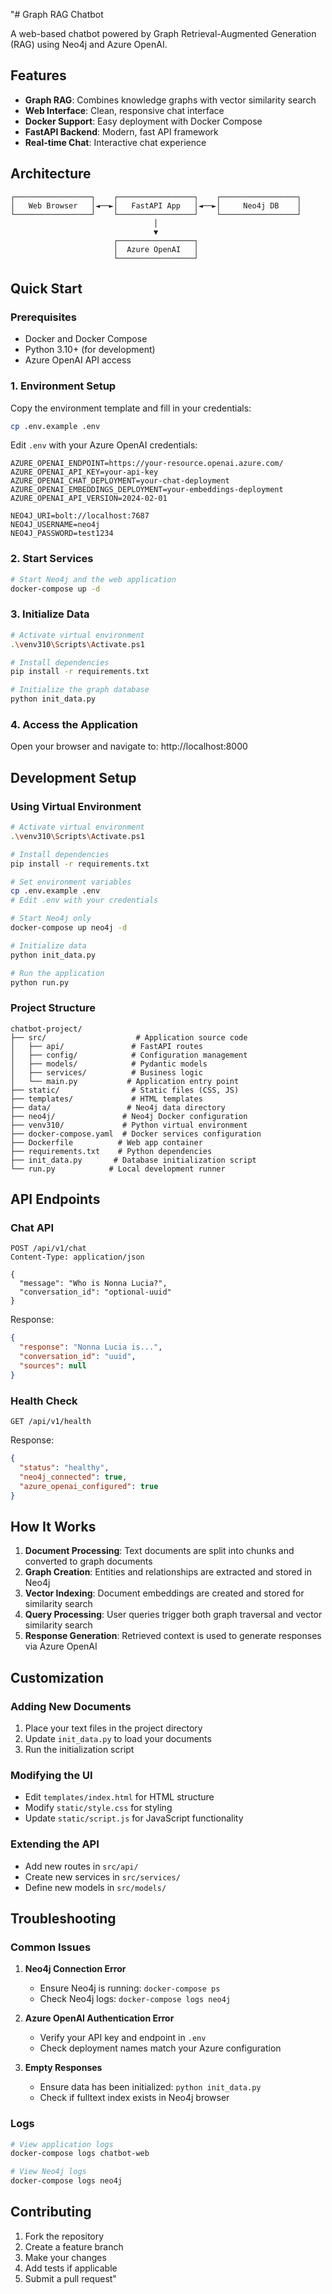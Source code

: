 "# Graph RAG Chatbot

A web-based chatbot powered by Graph Retrieval-Augmented Generation (RAG) using Neo4j and Azure OpenAI.

## Features

- **Graph RAG**: Combines knowledge graphs with vector similarity search
- **Web Interface**: Clean, responsive chat interface
- **Docker Support**: Easy deployment with Docker Compose
- **FastAPI Backend**: Modern, fast API framework
- **Real-time Chat**: Interactive chat experience

## Architecture

```
┌─────────────────┐    ┌─────────────────┐    ┌─────────────────┐
│   Web Browser   │◄──►│   FastAPI App   │◄──►│     Neo4j DB    │
└─────────────────┘    └─────────────────┘    └─────────────────┘
                                │
                                ▼
                       ┌─────────────────┐
                       │  Azure OpenAI   │
                       └─────────────────┘
```

## Quick Start

### Prerequisites

- Docker and Docker Compose
- Python 3.10+ (for development)
- Azure OpenAI API access

### 1. Environment Setup

Copy the environment template and fill in your credentials:

```bash
cp .env.example .env
```

Edit `.env` with your Azure OpenAI credentials:

```env
AZURE_OPENAI_ENDPOINT=https://your-resource.openai.azure.com/
AZURE_OPENAI_API_KEY=your-api-key
AZURE_OPENAI_CHAT_DEPLOYMENT=your-chat-deployment
AZURE_OPENAI_EMBEDDINGS_DEPLOYMENT=your-embeddings-deployment
AZURE_OPENAI_API_VERSION=2024-02-01

NEO4J_URI=bolt://localhost:7687
NEO4J_USERNAME=neo4j
NEO4J_PASSWORD=test1234
```

### 2. Start Services

```bash
# Start Neo4j and the web application
docker-compose up -d
```

### 3. Initialize Data

```bash
# Activate virtual environment
.\venv310\Scripts\Activate.ps1

# Install dependencies
pip install -r requirements.txt

# Initialize the graph database
python init_data.py
```

### 4. Access the Application

Open your browser and navigate to: http://localhost:8000

## Development Setup

### Using Virtual Environment

```bash
# Activate virtual environment
.\venv310\Scripts\Activate.ps1

# Install dependencies
pip install -r requirements.txt

# Set environment variables
cp .env.example .env
# Edit .env with your credentials

# Start Neo4j only
docker-compose up neo4j -d

# Initialize data
python init_data.py

# Run the application
python run.py
```

### Project Structure

```
chatbot-project/
├── src/                    # Application source code
│   ├── api/               # FastAPI routes
│   ├── config/            # Configuration management
│   ├── models/            # Pydantic models
│   ├── services/          # Business logic
│   └── main.py           # Application entry point
├── static/                # Static files (CSS, JS)
├── templates/             # HTML templates
├── data/                 # Neo4j data directory
├── neo4j/               # Neo4j Docker configuration
├── venv310/             # Python virtual environment
├── docker-compose.yaml  # Docker services configuration
├── Dockerfile          # Web app container
├── requirements.txt    # Python dependencies
├── init_data.py       # Database initialization script
└── run.py            # Local development runner
```

## API Endpoints

### Chat API

```http
POST /api/v1/chat
Content-Type: application/json

{
  "message": "Who is Nonna Lucia?",
  "conversation_id": "optional-uuid"
}
```

Response:
```json
{
  "response": "Nonna Lucia is...",
  "conversation_id": "uuid",
  "sources": null
}
```

### Health Check

```http
GET /api/v1/health
```

Response:
```json
{
  "status": "healthy",
  "neo4j_connected": true,
  "azure_openai_configured": true
}
```

## How It Works

1. **Document Processing**: Text documents are split into chunks and converted to graph documents
2. **Graph Creation**: Entities and relationships are extracted and stored in Neo4j
3. **Vector Indexing**: Document embeddings are created and stored for similarity search
4. **Query Processing**: User queries trigger both graph traversal and vector similarity search
5. **Response Generation**: Retrieved context is used to generate responses via Azure OpenAI

## Customization

### Adding New Documents

1. Place your text files in the project directory
2. Update `init_data.py` to load your documents
3. Run the initialization script

### Modifying the UI

- Edit `templates/index.html` for HTML structure
- Modify `static/style.css` for styling
- Update `static/script.js` for JavaScript functionality

### Extending the API

- Add new routes in `src/api/`
- Create new services in `src/services/`
- Define new models in `src/models/`

## Troubleshooting

### Common Issues

1. **Neo4j Connection Error**
   - Ensure Neo4j is running: `docker-compose ps`
   - Check Neo4j logs: `docker-compose logs neo4j`

2. **Azure OpenAI Authentication Error**
   - Verify your API key and endpoint in `.env`
   - Check deployment names match your Azure configuration

3. **Empty Responses**
   - Ensure data has been initialized: `python init_data.py`
   - Check if fulltext index exists in Neo4j browser

### Logs

```bash
# View application logs
docker-compose logs chatbot-web

# View Neo4j logs
docker-compose logs neo4j
```

## Contributing

1. Fork the repository
2. Create a feature branch
3. Make your changes
4. Add tests if applicable
5. Submit a pull request" 
